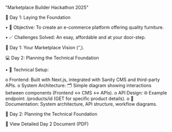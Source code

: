 "Marketplace Builder Hackathon 2025"


📅 Day 1: Laying the Foundation

•	🎯 Objective: To create an e-commerce platform offering quality furniture.

•	✅ Challenges Solved: An esay, affordable and at your door-step.

📘 Day 1:  Your Marketplace Vision (‘’,).



💻 Day 2: Planning the Technical Foundation


•	🔧 Technical Setup:

o	Frontend: Built with Next.js, integrated with Sanity CMS and third-party APIs.
o	System Architecture: 🗂️ Simple diagram showing interactions between components (Frontend ↔ CMS ↔ APIs).
o	API Design: 🌐 Example endpoint: /products/id (GET for specific product details).
o	📑 Documentation: System architecture, API structure, workflow diagrams.

📘 Day 2: Planning the Technical Foundation

📄 View Detailed Day 2 Document (PDF)
